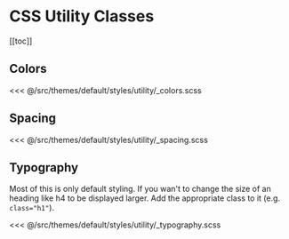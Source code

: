 # CSS Utility Classes

[[toc]]

## Colors

<!-- prettier-ignore -->
<<< @/src/themes/default/styles/utility/_colors.scss

## Spacing

<!-- prettier-ignore -->
<<< @/src/themes/default/styles/utility/_spacing.scss

## Typography

Most of this is only default styling. If you wan't to change the size of an heading like h4 to be displayed larger. Add the appropriate class to it (e.g. `class="h1"`).

<!-- prettier-ignore -->
<<< @/src/themes/default/styles/utility/_typography.scss
